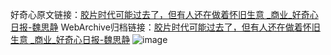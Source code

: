 好奇心原文链接：[胶片时代可能过去了，但有人还在做着怀旧生意 _商业_好奇心日报-魏思静](https://www.qdaily.com/articles/7606.html)
WebArchive归档链接：[胶片时代可能过去了，但有人还在做着怀旧生意 _商业_好奇心日报-魏思静](http://web.archive.org/web/20190623172508/https://www.qdaily.com/articles/7606.html)
![image](http://ww3.sinaimg.cn/large/007d5XDply1g3wjk4pkdnj30u03yjb29)